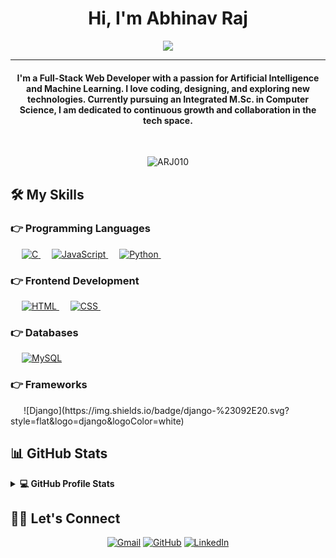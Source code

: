 <h1 align="center">Hi, I'm Abhinav Raj</h1>
<p align="center">
 <a href="https://github.com/ARJ010/readme-typing-svg"><img src="https://readme-typing-svg.herokuapp.com?lines=Full-Stack+Web+Developer;AI%20|%20ML%20Enthusiast;Always%20Learning&center=true&width=500&height=50&font=georgia"></a>
</p>
<hr/>
<h4 align="center">I'm a Full-Stack Web Developer with a passion for Artificial Intelligence and Machine Learning. I love coding, designing, and exploring new technologies. Currently pursuing an Integrated M.Sc. in Computer Science, I am dedicated to continuous growth and collaboration in the tech space.</h4>
<br>
<p align="center"> <img src="https://komarev.com/ghpvc/?username=ARJ010&label=Profile%20Views&color=dc143c&style=plastic" alt="ARJ010" /> </p>

## 🛠️ My Skills

### 👉 Programming Languages
<p align="left"> 
  &emsp; 
  <a href="https://www.cprogramming.com/"> 
    <img alt="C" src="https://img.shields.io/badge/C%20-%232370ED.svg?logo=c&logoColor=white">
  </a> 
  &emsp;
  <a href="https://developer.mozilla.org/en-US/docs/Web/JavaScript"> 
    <img alt="JavaScript" src="https://img.shields.io/badge/JavaScript%20-%23F7DF1E.svg?logo=javascript&logoColor=black">
   </a>
  &emsp;
  <a href="https://www.python.org"> 
    <img alt="Python" src="https://img.shields.io/badge/Python%20-%2314354C.svg?logo=python&logoColor=white">
  </a>
  &emsp;
</p>

### 👉 Frontend Development
<p align="left"> 
  &emsp; 
  <a href="https://www.w3.org/html/"> 
   <img alt="HTML" src="https://img.shields.io/badge/HTML5%20-%23E34F26.svg?logo=html5&logoColor=white">
  </a>   
  &emsp;
  <a href="https://www.w3schools.com/css/">
    <img alt="CSS" src="https://img.shields.io/badge/CSS%20-%231572B6.svg?logo=css3&logoColor=white">
  </a> 
  &emsp;
</p>

### 👉 Databases
<p align="left">
  &emsp;
    <a href="https://www.mysql.com/"><img alt="MySQL" src="https://img.shields.io/badge/MySQL-00000F?style=flat&logo=mysql&logoColor=white"></a>
  &emsp;
</p>

### 👉 Frameworks
<p align="left">
&emsp;&ensp;![Django](https://img.shields.io/badge/django-%23092E20.svg?style=flat&logo=django&logoColor=white)
</p>

## 📊 GitHub Stats

<details> 
  <summary><b>💻 GitHub Profile Stats</b></summary>
  <br/>
  <p align="center">
    <a href="https://github.com/ARJ010"><img align="center" src="https://github-readme-stats.vercel.app/api?username=ARJ010&show_icons=true&locale=en&theme=algolia" alt="ARJ010" height="192px"/></a>
	</p>
	<p  align="center">
	  <img src="https://github-readme-stats.vercel.app/api/top-langs?username=ARJ010&show_icons=true&locale=en&layout=compact&theme=algolia" alt="ARJ010" height="192px"/>
	</p>
  <br/>
  <b>Note:</b> Top languages is only a metric of the languages my public code consists of and doesn't reflect experience or skill level.
  </p>
</details>

## 🙋‍♂️ Let's Connect

<p align="center">
  <a href="mailto:abhinavmuzhakom@gmail.com"><img src="https://img.icons8.com/bubbles/50/000000/gmail.png" alt="Gmail"/></a>
  <a href="https://github.com/ARJ010"><img src="https://img.icons8.com/bubbles/50/000000/github.png" alt="GitHub"/></a>
  <a href="https://linkedin.com/in/arj010"><img src="https://img.icons8.com/bubbles/50/000000/linkedin.png" alt="LinkedIn"/></a>
</p>

<!--img align="right" alt="Coding" width="450" src="https://camo.githubusercontent.com/6607041227d81f650340ff070cc2843518acad359b57e5bb054a9fb7127aa041/68747470733a2f2f63646e2e6472696262626c652e636f6d2f75736572732f323634363432332f73637265656e73686f74732f353530373139362f636f6d70757465722e676966" data-canonical-src="https://cdn.dribbble.com/users/2646423/screenshots/5507196/computer.gif" style="max-width:100%;"/>
